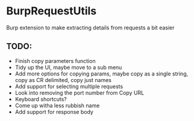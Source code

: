 # BurpRequestUtils
Burp extension to make extracting details from requests a bit easier

## TODO:
* Finish copy parameters function
* Tidy up the UI, maybe move to a sub menu
* Add more options for copying params, maybe copy as a single string, copy as CR delimited, copy just names
* Add support for selecting multiple requests
* Look into removing the port number from Copy URL
* Keyboard shortcuts?
* Come up witha less rubbish name
* Add support for response body
